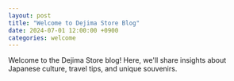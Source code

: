 ```yaml
---
layout: post
title: "Welcome to Dejima Store Blog"
date: 2024-07-01 12:00:00 +0900
categories: welcome
---
```


Welcome to the Dejima Store blog! Here, we'll share insights about Japanese culture, travel tips, and unique souvenirs.
